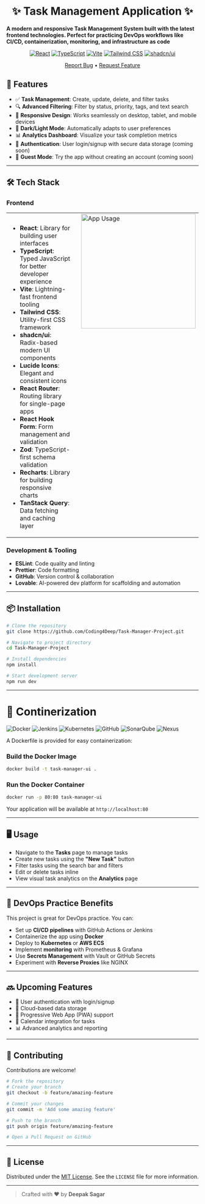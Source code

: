 <div align="center">

# ✨ Task Management Application ✨

</div>


**A modern and responsive Task Management System built with the latest frontend technologies. Perfect for practicing DevOps workflows like CI/CD, containerization, monitoring, and infrastructure as code**

<div align="center">
<!--
![Task Manager Banner](https://media.giphy.com/media/l378fH55FhOTp4TpS/giphy.gif) -->

[![React](https://img.shields.io/badge/React-18.3-61DAFB?style=for-the-badge&logo=react&logoColor=white)](https://react.dev/)
[![TypeScript](https://img.shields.io/badge/TypeScript-5.0-3178C6?style=for-the-badge&logo=typescript&logoColor=white)](https://www.typescriptlang.org/)
[![Vite](https://img.shields.io/badge/Vite-5.0-646CFF?style=for-the-badge&logo=vite&logoColor=white)](https://vitejs.dev/)
[![Tailwind CSS](https://img.shields.io/badge/Tailwind_CSS-3.3-38B2AC?style=for-the-badge&logo=tailwind-css&logoColor=white)](https://tailwindcss.com/)
[![shadcn/ui](https://img.shields.io/badge/shadcn/ui-Latest-000000?style=for-the-badge&logo=shadcnui&logoColor=white)](https://ui.shadcn.com/)


[Report Bug](https://github.com/yourusername/your-repo/issues) • [Request Feature](https://github.com/yourusername/your-repo/issues)

</div>

## 🚀 Features

- ✅ **Task Management**: Create, update, delete, and filter tasks
- 🔍 **Advanced Filtering**: Filter by status, priority, tags, and text search
- 📱 **Responsive Design**: Works seamlessly on desktop, tablet, and mobile devices
- 🌙 **Dark/Light Mode**: Automatically adapts to user preferences
- 📊 **Analytics Dashboard**: Visualize your task completion metrics
- 🔐 **Authentication**: User login/signup with secure data storage (coming soon)
- 👥 **Guest Mode**: Try the app without creating an account (coming soon)

---

## 🛠️ Tech Stack
### Frontend
<table>
  <tr>
    <td style="vertical-align: top; padding-right: 20px;">
      <h3></h3>
      <ul>
        <li><strong>React</strong>: Library for building user interfaces</li>
        <li><strong>TypeScript</strong>: Typed JavaScript for better developer experience</li>
        <li><strong>Vite</strong>: Lightning-fast frontend tooling</li>
        <li><strong>Tailwind CSS</strong>: Utility-first CSS framework</li>
        <li><strong>shadcn/ui</strong>: Radix-based modern UI components</li>
        <li><strong>Lucide Icons</strong>: Elegant and consistent icons</li>
        <li><strong>React Router</strong>: Routing library for single-page apps</li>
        <li><strong>React Hook Form</strong>: Form management and validation</li>
        <li><strong>Zod</strong>: TypeScript-first schema validation</li>
        <li><strong>Recharts</strong>: Library for building responsive charts</li>
        <li><strong>TanStack Query</strong>: Data fetching and caching layer</li>
      </ul>
    </td>
    <td style="vertical-align: top; max-width: 300px;">
      <img src="https://media.giphy.com/media/xT9IgzoKnwFNmISR8I/giphy.gif" alt="App Usage" style="width: 300px; height: auto;" />
    </td>
  </tr>
</table>





### Development & Tooling

* **ESLint**: Code quality and linting
* **Prettier**: Code formatting
* **GitHub**: Version control & collaboration
* **Lovable**: AI-powered dev platform for scaffolding and automation

---

## 📦 Installation

```bash
# Clone the repository
git clone https://github.com/Coding4Deep/Task-Manager-Project.git

# Navigate to project directory
cd Task-Manager-Project

# Install dependencies
npm install

# Start development server
npm run dev
```

---

# 🐳 **Continerization**
![Docker](https://img.shields.io/badge/Docker-2496ED?style=for-the-badge&logo=docker&logoColor=white)
![Jenkins](https://img.shields.io/badge/Jenkins-D24939?style=for-the-badge&logo=jenkins&logoColor=white)
![Kubernetes](https://img.shields.io/badge/Kubernetes-326CE5?style=for-the-badge&logo=kubernetes&logoColor=white)
![GitHub](https://img.shields.io/badge/GitHub-181717?style=for-the-badge&logo=github&logoColor=white)
![SonarQube](https://img.shields.io/badge/SonarQube-4E9BCD?style=for-the-badge&logo=sonarqube&logoColor=white)
![Nexus](https://img.shields.io/badge/Nexus-285C7A?style=for-the-badge&logo=sonatype&logoColor=white)

A Dockerfile is provided for easy containerization:


### Build the Docker Image

```bash
docker build -t task-manager-ui .
```

### Run the Docker Container

```bash
docker run -p 80:80 task-manager-ui
```

Your application will be available at `http://localhost:80`

---

## 🖥️ Usage

* Navigate to the **Tasks** page to manage tasks
* Create new tasks using the **"New Task"** button
* Filter tasks using the search bar and filters
* Edit or delete tasks inline
* View visual task analytics on the **Analytics** page

---

## 🧪 DevOps Practice Benefits

This project is great for DevOps practice. You can:

* Set up **CI/CD pipelines** with GitHub Actions or Jenkins
* Containerize the app using **Docker**
* Deploy to **Kubernetes** or **AWS ECS**
* Implement **monitoring** with Prometheus & Grafana
* Use **Secrets Management** with Vault or GitHub Secrets
* Experiment with **Reverse Proxies** like NGINX

---

## 🔜 Upcoming Features

* 🔐 User authentication with login/signup
* 💾 Cloud-based data storage
* 📱 Progressive Web App (PWA) support
* 📅 Calendar integration for tasks
* 📊 Advanced analytics and reporting

---

## 🤝 Contributing

Contributions are welcome!

```bash
# Fork the repository
# Create your branch
git checkout -b feature/amazing-feature

# Commit your changes
git commit -m 'Add some amazing feature'

# Push to the branch
git push origin feature/amazing-feature

# Open a Pull Request on GitHub
```

---

## 📄 License

Distributed under the [MIT License](./LICENSE). See the `LICENSE` file for more information.


---

> Crafted with ❤️ by **Deepak Sagar**

  <!--
<div align="center">
  
![Task Management Features](https://media.giphy.com/media/3oKIPEqDGUULpEU0aQ/giphy.gif)

</div>








---


